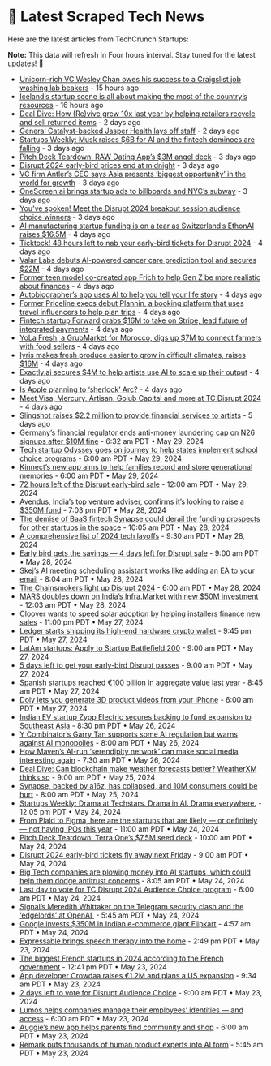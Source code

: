 
# 📰 Latest Scraped Tech News

Here are the latest articles from TechCrunch Startups:

**Note:** This data will refresh in Four hours interval. Stay tuned for the latest updates! 🔄
- [Unicorn-rich VC Wesley Chan owes his success to a Craigslist job washing lab beakers](https://techcrunch.com/2024/06/02/wesley-chan-venture-capital-unicorn/) - 15 hours ago
- [Iceland’s startup scene is all about making the most of the country’s resources](https://techcrunch.com/2024/06/02/icelands-startup-scene-is-all-about-making-the-most-of-the-countrys-resources/) - 16 hours ago
- [Deal Dive: How (Re)vive grew 10x last year by helping retailers recycle and sell returned items](https://techcrunch.com/2024/06/01/deal-dive-how-revive-grew-10x-last-year-by-helping-retailers-recycle-and-sell-returned-items/) - 2 days ago
- [General Catalyst-backed Jasper Health lays off staff](https://techcrunch.com/2024/05/31/general-catalyst-backed-jasper-health-lays-off-staff/) - 2 days ago
- [Startups Weekly: Musk raises $6B for AI and the fintech dominoes are falling](https://techcrunch.com/2024/05/31/musk-raises-6b-for-ai-and-the-fintech-dominoes-are-falling/) - 3 days ago
- [Pitch Deck Teardown: RAW Dating App’s $3M angel deck](https://techcrunch.com/2024/05/31/sample-angel-pitch-deck-raw-dating-app/) - 3 days ago
- [Disrupt 2024 early-bird prices end at midnight](https://techcrunch.com/2024/05/31/disrupt-2024-early-bird-prices-end-at-midnight/) - 3 days ago
- [VC firm Antler’s CEO says Asia presents ‘biggest opportunity’ in the world for growth](https://techcrunch.com/2024/05/31/vc-firm-antlers-ceo-says-asia-presents-biggest-opportunity-in-the-world-for-growth/) - 3 days ago
- [OneScreen.ai brings startup ads to billboards and NYC’s subway](https://techcrunch.com/2024/05/30/onescreen-ai-brings-startup-ads-to-billboards-and-nycs-subway/) - 3 days ago
- [You’ve spoken! Meet the Disrupt 2024 breakout session audience choice winners](https://techcrunch.com/2024/05/30/youve-spoken-meet-the-5-breakout-session-audience-choice-winners-at-disrupt-2024/) - 3 days ago
- [AI manufacturing startup funding is on a tear as Switzerland’s EthonAI raises $16.5M](https://techcrunch.com/2024/05/30/ai-manufacturing-startup-funding-is-on-a-tear-as-switzerlands-ethonai-raises-16-5m/) - 4 days ago
- [Ticktock! 48 hours left to nab your early-bird tickets for Disrupt 2024](https://techcrunch.com/2024/05/30/tick-tock-48-hours-left-to-nab-your-early-bird-tickets-for-disrupt-2024/) - 4 days ago
- [Valar Labs debuts AI-powered cancer care prediction tool and secures $22M](https://techcrunch.com/2024/05/30/valar-labs-debuts-ai-powered-cancer-care-prediction-tool-and-secures-22m/) - 4 days ago
- [Former teen model co-created app Frich to help Gen Z be more realistic about finances](https://techcrunch.com/2024/05/30/meet-frich-an-app-where-gen-z-talks-and-learns-about-money-that-just-raised-2-8m/) - 4 days ago
- [Autobiographer’s app uses AI to help you tell your life story](https://techcrunch.com/2024/05/30/autobiographers-app-uses-ai-to-help-you-tell-your-life-story/) - 4 days ago
- [Former Priceline execs debut Plannin, a booking platform that uses travel influencers to help plan trips](https://techcrunch.com/2024/05/30/plannin-travel-booking-platform-for-creators/) - 4 days ago
- [Fintech startup Forward grabs $16M to take on Stripe, lead future of integrated payments](https://techcrunch.com/2024/05/30/forward-16m-payments-fintech/) - 4 days ago
- [YoLa Fresh, a GrubMarket for Morocco, digs up $7M to connect farmers with food sellers](https://techcrunch.com/2024/05/30/yola-fresh-a-grubmarket-for-morocco-digs-up-7m-to-connect-farmers-with-food-sellers/) - 4 days ago
- [Iyris makes fresh produce easier to grow in difficult climates, raises $16M](https://techcrunch.com/2024/05/30/iyris-makes-fresh-produce-easier-to-grow-in-difficult-climates-raises-16m/) - 4 days ago
- [Exactly.ai secures $4M to help artists use AI to scale up their output](https://techcrunch.com/2024/05/30/exactly-ai-secures-4m-to-help-artists-use-ai-to-scale-up-their-output/) - 4 days ago
- [Is Apple planning to ‘sherlock’ Arc?](https://techcrunch.com/2024/05/29/is-apple-planning-to-sherlock-arc/) - 4 days ago
- [Meet Visa, Mercury, Artisan, Golub Capital and more at TC Disrupt 2024](https://techcrunch.com/2024/05/29/meet-visa-mercury-artisan-golub-capital-and-more-at-tc-disrupt-2024/) - 4 days ago
- [Slingshot raises $2.2 million to provide financial services to artists](https://techcrunch.com/2024/05/29/creator-fintech-slingshot-raises-2-2-million/) - 5 days ago
- [Germany’s financial regulator ends anti-money laundering cap on N26 signups after $10M fine](https://techcrunch.com/2024/05/29/german-financial-regulator-lifts-restrictions-on-n26-signups/) - 6:32 am PDT • May 29, 2024
- [Tech startup Odyssey goes on journey to help states implement school choice programs](https://techcrunch.com/2024/05/29/odyssey-school-choice-edtech/) - 6:00 am PDT • May 29, 2024
- [Kinnect’s new app aims to help families record and store generational memories](https://techcrunch.com/2024/05/29/kinnects-new-app-aims-to-help-families-record-and-store-generational-memories/) - 6:00 am PDT • May 29, 2024
- [72 hours left of the Disrupt early-bird sale](https://techcrunch.com/2024/05/29/72-hours-left-disrupt-early-bird-sale/) - 12:00 am PDT • May 29, 2024
- [Avendus, India’s top venture adviser, confirms it’s looking to raise a $350M fund](https://techcrunch.com/2024/05/28/avendus-indias-top-venture-advisor-confirms-its-looking-to-raise-a-350-million-fund/) - 7:03 pm PDT • May 28, 2024
- [The demise of BaaS fintech Synapse could derail the funding prospects for other startups in the space](https://techcrunch.com/2024/05/28/the-demise-of-baas-fintech-synapse-could-derail-the-funding-prospects-for-other-startups-in-the-space/) - 10:05 am PDT • May 28, 2024
- [A comprehensive list of 2024 tech layoffs](https://techcrunch.com/2024/05/28/tech-layoffs-2023-list/) - 9:30 am PDT • May 28, 2024
- [Early bird gets the savings — 4 days left for Disrupt sale](https://techcrunch.com/2024/05/28/early-bird-gets-the-savings-4-days-left-for-disrupt-sale/) - 9:00 am PDT • May 28, 2024
- [Skej’s AI meeting scheduling assistant works like adding an EA to your email](https://techcrunch.com/2024/05/28/skejs-ai-meeting-scheduling-assistant-works-like-adding-an-ea-to-your-email/) - 8:04 am PDT • May 28, 2024
- [The Chainsmokers light up Disrupt 2024](https://techcrunch.com/2024/05/28/the-chainsmokers-light-up-disrupt-2024/) - 6:00 am PDT • May 28, 2024
- [MARS doubles down on India’s Infra.Market with new $50M investment](https://techcrunch.com/2024/05/28/mars-doubles-down-on-indias-infra-market-with-new-50m-investment/) - 12:03 am PDT • May 28, 2024
- [Cloover wants to speed solar adoption by helping installers finance new sales](https://techcrunch.com/2024/05/27/cloover-wants-to-speed-solar-adoption-by-helping-installers-finance-new-sales/) - 11:00 pm PDT • May 27, 2024
- [Ledger starts shipping its high-end hardware crypto wallet](https://techcrunch.com/2024/05/27/ledger-starts-shipping-its-high-end-hardware-crypto-wallet/) - 9:45 pm PDT • May 27, 2024
- [LatAm startups: Apply to Startup Battlefield 200](https://techcrunch.com/2024/05/27/latam-startups-apply-to-startup-battlefield-200/) - 9:00 am PDT • May 27, 2024
- [5 days left to get your early-bird Disrupt passes](https://techcrunch.com/2024/05/27/five-days-left-to-get-your-early-bird-disrupt-passes/) - 9:00 am PDT • May 27, 2024
- [Spanish startups reached €100 billion in aggregate value last year](https://techcrunch.com/2024/05/27/spanish-startups-reached-e100-billion-in-aggregated-value-in-2023-consolidating-the-countrys-position-as-a-midsize-european-tech-ecosystem/) - 8:45 am PDT • May 27, 2024
- [Doly lets you generate 3D product videos from your iPhone](https://techcrunch.com/2024/05/27/doly-lets-you-generate-3d-product-videos-from-your-phone/) - 6:00 am PDT • May 27, 2024
- [Indian EV startup Zypp Electric secures backing to fund expansion to Southeast Asia](https://techcrunch.com/2024/05/26/indian-ev-startup-zypp-electric-secures-eneos-backing-to-fund-expansion-to-southeast-asia/) - 8:30 pm PDT • May 26, 2024
- [Y Combinator’s Garry Tan supports some AI regulation but warns against AI monopolies](https://techcrunch.com/2024/05/26/ai-garry-tan-y-combinator/) - 8:00 am PDT • May 26, 2024
- [How Maven’s AI-run ‘serendipity network’ can make social media interesting again](https://techcrunch.com/2024/05/26/how-mavens-ai-run-serendipity-network-can-make-social-media-interesting-again/) - 7:30 am PDT • May 26, 2024
- [Deal Dive: Can blockchain make weather forecasts better? WeatherXM thinks so](https://techcrunch.com/2024/05/25/deal-dive-can-blockchain-make-weather-forecasts-better-weatherxm-thinks-so/) - 9:00 am PDT • May 25, 2024
- [Synapse, backed by a16z, has collapsed, and 10M consumers could be hurt](https://techcrunch.com/2024/05/25/with-a16z-backed-synapses-collapse-baas-fintech-is-a-mess-and-10-million-consumers-could-be-hurt/) - 8:00 am PDT • May 25, 2024
- [Startups Weekly: Drama at Techstars. Drama in AI. Drama everywhere.](https://techcrunch.com/2024/05/24/startups-weekly-drama-at-techstars-drama-in-ai-drama-everywhere/) - 12:05 pm PDT • May 24, 2024
- [From Plaid to Figma, here are the startups that are likely — or definitely — not having IPOs this year](https://techcrunch.com/2024/05/24/from-plaid-to-figma-here-are-the-startups-that-are-likely-or-definitely-not-having-ipos-this-year/) - 11:00 am PDT • May 24, 2024
- [Pitch Deck Teardown: Terra One’s $7.5M seed deck](https://techcrunch.com/2024/05/24/sample-seed-pitch-deck-terra-one/) - 10:00 am PDT • May 24, 2024
- [Disrupt 2024 early-bird tickets fly away next Friday](https://techcrunch.com/2024/05/24/disrupt-2024-early-bird-tickets-fly-away-next-friday/) - 9:00 am PDT • May 24, 2024
- [Big Tech companies are plowing money into AI startups, which could help them dodge antitrust concerns](https://techcrunch.com/2024/05/24/big-tech-companies-are-plowing-money-into-ai-startups-which-could-help-them-dodge-antitrust-concerns/) - 8:05 am PDT • May 24, 2024
- [Last day to vote for TC Disrupt 2024 Audience Choice program](https://techcrunch.com/2024/05/24/last-day-to-vote-for-tc-disrupt-2024-audience-choice-program/) - 6:00 am PDT • May 24, 2024
- [Signal’s Meredith Whittaker on the Telegram security clash and the ‘edgelords’ at OpenAI ](https://techcrunch.com/2024/05/24/signals-meredith-whittaker-on-the-telegram-security-clash-and-the-edge-lords-at-openai/) - 5:45 am PDT • May 24, 2024
- [Google invests $350M in Indian e-commerce giant Flipkart](https://techcrunch.com/2024/05/24/google-invests-350-million-in-indias-flipkart/) - 4:57 am PDT • May 24, 2024
- [Expressable brings speech therapy into the home](https://techcrunch.com/2024/05/23/expressable-brings-speech-therapy-into-the-home/) - 2:49 pm PDT • May 23, 2024
- [The biggest French startups in 2024 according to the French government](https://techcrunch.com/2024/05/23/the-biggest-french-startups-in-2024-according-to-the-french-government/) - 12:41 pm PDT • May 23, 2024
- [App developer Crowdaa raises €1.2M and plans a US expansion](https://techcrunch.com/2024/05/23/app-developer-crowdaa-raises-e1-2-million-and-plans-a-u-s-expansion/) - 9:34 am PDT • May 23, 2024
- [2 days left to vote for Disrupt Audience Choice](https://techcrunch.com/2024/05/23/2-days-left-to-vote-for-disrupt-audience-choice/) - 9:00 am PDT • May 23, 2024
- [Lumos helps companies manage their employees’ identities — and access](https://techcrunch.com/2024/05/23/lumos-helps-companies-manage-their-employees-identities-and-access/) - 6:00 am PDT • May 23, 2024
- [Auggie’s new app helps parents find community and shop](https://techcrunch.com/2024/05/23/auggies-new-app-helps-parents-find-community-and-shop/) - 6:00 am PDT • May 23, 2024
- [Remark puts thousands of human product experts into AI form](https://techcrunch.com/2024/05/23/remark-ecommerce-shopping-decision/) - 5:45 am PDT • May 23, 2024